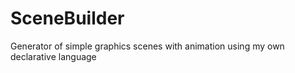 # SceneBuilder
Generator of simple graphics scenes with animation using my own declarative language
